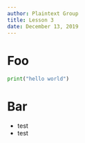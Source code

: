 ```yaml
---
author: Plaintext Group
title: Lesson 3
date: December 13, 2019
---
```

# Foo
```python
print("hello world")
```
# Bar
* test
* test

